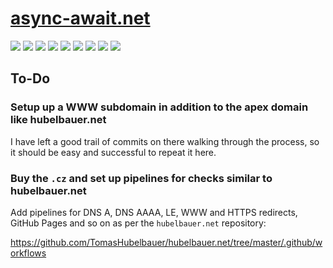 # [async-await.net](https://async-await.net)

![](https://github.com/tomashubelbauer/async-await.net/actions/workflows/pages/pages-build-deployment/badge.svg)
![](https://github.com/tomashubelbauer/async-await.net/workflows/dns-a-records/badge.svg)
![](https://github.com/tomashubelbauer/async-await.net/workflows/dns-aaaa-records/badge.svg)
![](https://github.com/tomashubelbauer/async-await.net/workflows/dns-cname-record/badge.svg)
![](https://github.com/tomashubelbauer/async-await.net/workflows/https-ssl-certificates/badge.svg)
![](https://github.com/tomashubelbauer/async-await.net/workflows/http-https-redirect/badge.svg)
![](https://github.com/tomashubelbauer/async-await.net/workflows/http-www-redirect/badge.svg)
![](https://github.com/tomashubelbauer/async-await.net/workflows/https-www-redirect/badge.svg)
![](https://github.com/tomashubelbauer/async-await.net/workflows/async-await.cz-redirect/badge.svg)

## To-Do

### Setup up a WWW subdomain in addition to the apex domain like hubelbauer.net

I have left a good trail of commits on there walking through the process, so it
should be easy and successful to repeat it here.

### Buy the `.cz` and set up pipelines for checks similar to hubelbauer.net

Add pipelines for DNS A, DNS AAAA, LE, WWW and HTTPS redirects, GitHub Pages and
so on as per the `hubelbauer.net` repository:

https://github.com/TomasHubelbauer/hubelbauer.net/tree/master/.github/workflows
